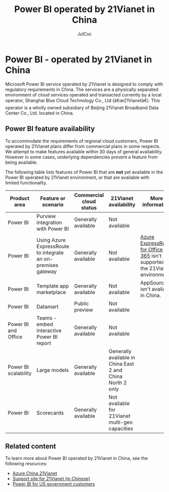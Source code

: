 ﻿---
title: Power BI operated by 21Vianet in China
description: Provides information about the Power BI service operated by 21Vianet in China, including feature parity details
author: JulCsc
ms.author: juliacawthra
ms.service: powerbi
ms.subservice: powerbi-admin
ms.topic: conceptual 
ms.date: 04/02/2024
ms.custom: 
---

# Power BI - operated by 21Vianet in China

Microsoft Power BI service operated by 21Vianet is designed to comply with regulatory requirements in China. The services are a physically separated environment of cloud services operated and transacted currently by a local operator, Shanghai Blue Cloud Technology Co., Ltd (â€œ21Vianetâ€). This operator is a wholly owned subsidiary of Beijing 21Vianet Broadband Data Center Co., Ltd. located in China.


## Power BI feature availability

To accommodate the requirements of regional cloud customers, Power BI operated by 21Vianet plans differ from commercial plans in some respects. We attempt to make features available within 30 days of general availability. However in some cases, underlying dependencies prevent a feature from being available.

The following table lists features of Power BI that are **not** yet available in the Power BI operated by 21Vianet environment, or that are available with limited functionality. 

|Product area | Feature or scenario | Commercial cloud status | 21Vianet availability | More information |
|----|----|----|----|----|
|Power BI | Purview integration with Power BI |Generally available | Not available |  |
|Power BI | Using Azure ExpressRoute to integrate an on-premises gateway | Generally available | Not available | [Azure ExpressRoute for Office 365](/microsoft-365/enterprise/azure-expressroute) isn't supported in the 21Vianet environment. |
|Power BI | Template app marketplace | Generally available | Not available | AppSource isn't available in China. |
| Power BI | Datamart | Public preview | Not available |  |
| Power BI and Office | Teams - embed interactive Power BI report | Generally available | Not available | |
|Power BI scalability | Large models | Generally available | Generally available in China East 2 and China North 2 only |  |
|Power BI | Scorecards | Generally available | Not available for 21Vianet multi-geo capacities |  |


## Related content

To learn more about Power BI operated by 21Vianet in China, see the following resources:

- [Azure China 21Vianet](/azure/china/china-welcome)
- [Support site for 21Vianet (in Chinese)](https://www.21vbluecloud.com/Dynamics365/)
- [Power BI for US government customers](service-government-us-overview.md)
